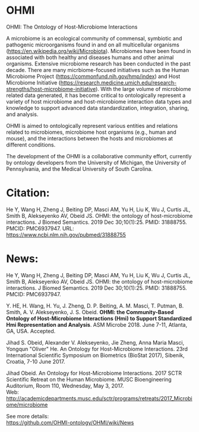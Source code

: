 # OHMI
OHMI: The Ontology of Host-Microbiome Interactions

A microbiome is an ecological community of commensal, symbiotic and pathogenic microorganisms found in and on all multicellular organisms (https://en.wikipedia.org/wiki/Microbiota). Microbiomes have been found in associated with both healthy and diseases humans and other animal organisms.  Extensive microbiome research has been conducted in the past decade. There are many micrbiome-focused initiatives such as the Human Microbiome Project (https://commonfund.nih.gov/hmp/index) and Host Microbiome Initiative (https://research.medicine.umich.edu/research-strengths/host-microbiome-initiative). With the large volume of microbiome related data generated, it has become critical to ontologically represent a variety of host microbiome and host-microbiome interaction data types and knowledge to support advanced data standardization, integration, sharing, and analysis.  

OHMI is aimed to ontologically represent various entities and relations related to microbiomes, microbiome host organisms (e.g., human and mouse), and the interactions between the hosts and microbiomes at different conditions.    

The development of the OHMI is a collaborative community effort, currently by ontology developers from the University of Michigan, the University of Pennsylvania, and the Medical University of South Carolina.  

# Citation:

He Y, Wang H, Zheng J, Beiting DP, Masci AM, Yu H, Liu K, Wu J, Curtis JL, Smith B, Alekseyenko AV, Obeid JS. OHMI: the ontology of host-microbiome interactions. J Biomed Semantics. 2019 Dec 30;10(1):25. PMID: 31888755. PMCID: PMC6937947.
URL: https://www.ncbi.nlm.nih.gov/pubmed/31888755 

# News:

He Y, Wang H, Zheng J, Beiting DP, Masci AM, Yu H, Liu K, Wu J, Curtis JL, Smith B, Alekseyenko AV, Obeid JS. OHMI: the ontology of host-microbiome interactions. J Biomed Semantics. 2019 Dec 30;10(1):25. PMID: 31888755. PMCID: PMC6937947.

Y. HE, H. Wang, H. Yu, J. Zheng, D. P. Beiting, A. M. Masci, T. Putman, B. Smith, A. V. Alekseyenko, J. S. Obeid. <b>OHMI: the Community-Based Ontology of Host-Microbiome Interactions (Hmi) to Support Standardized Hmi Representation and Analysis</b>. ASM Microbe 2018. June 7-11, Atlanta, GA, USA. Accepted. 

Jihad S. Obeid, Alexander V. Alekseyenko, Jie Zheng, Anna Maria Masci, Yongqun "Oliver" He. An Ontology for Host-Microbiome Interactions. 23rd International Scientific Symposium on Biometrics (BioStat 2017), Sibenik, Croatia, 7-10 June 2017. 

Jihad Obeid. An Ontology for Host-Microbiome Interactions. 2017 SCTR Scientific Retreat on the Human Microbiome. MUSC Bioengineering Auditorium, Room 110, Wednesday, May 3, 2017.  
Web: http://academicdepartments.musc.edu/sctr/programs/retreats/2017_Microbiome/microbiome 

See more details:  
https://github.com/OHMI-ontology/OHMI/wiki/News
